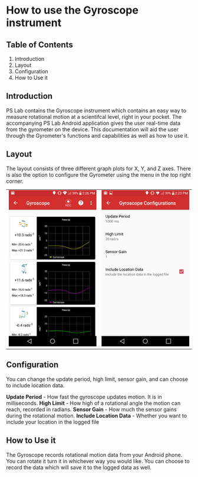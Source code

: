 # How to use the Gyroscope instrument
## Table of Contents
1. Introduction
2. Layout
3. Configuration
4. How to Use it

## Introduction
PS Lab contains the Gyroscope instrument which contains an easy way to measure rotational motion at a scientifcal level, 
right in your pocket. The accompanying PS Lab Android application gives the user real-time data
from the gyrometer on the device. This documentation will aid the user through the Gyrometer's functions and capabilities as
well as how to use it.

## Layout
The layout consists of three different graph plots for X, Y, and Z axes. There is also the option to configure the Gyrometer
using the menu in the top right corner. 

<table>
    <tr>
        <td><img src="/_static/instrument_gyro_active.png"></td>
        <td><img src="/_static/instrument_gyro_config.png"></td>
    </tr>
</table>

## Configuration
You can change the update period, high limit, sensor gain, and can choose to include location data.

**Update Period** - How fast the gyroscope updates motion. It is in milliseconds.
**High Limit** - How high of a rotational angle the motion can reach, recorded in radians.
**Sensor Gain** - How much the sensor gains during the rotational motion.
**Include Location Data** - Whether you want to include your location in the logged file

## How to Use it
The Gyroscope records rotational motion data from your Android phone. You can rotate it turn it in whichever way you would like.
You can choose to record the data which will save it to the logged data as well.

